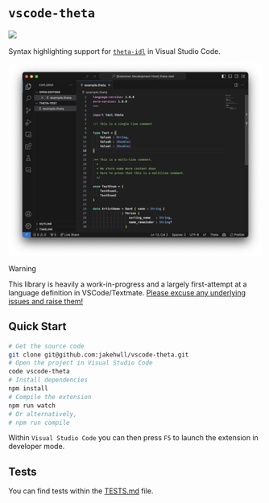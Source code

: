 # `vscode-theta`

[![](https://vsmarketplacebadges.dev/version/jake-hwll.vscode-theta.svg)](https://marketplace.visualstudio.com/items?itemName=jake-hwll.vscode-theta)

Syntax highlighting support for [`theta-idl`](https://github.com/target/theta-idl) in Visual Studio Code.

![vscode-theta Preview](./static/preview.png)

> [!WARNING]  
> This library is heavily a work-in-progress and a largely first-attempt at a language definition in VSCode/Textmate. [Please excuse any underlying issues and raise them!](https://github.com/jakehwll/vscode-theta/issues)

## Quick Start

```sh
# Get the source code
git clone git@github.com:jakehwll/vscode-theta.git
# Open the project in Visual Studio Code
code vscode-theta
# Install dependencies
npm install
# Compile the extension
npm run watch
# Or alternatively,
# npm run compile
```

Within `Visual Studio Code` you can then press `F5` to launch the extension in developer mode.

## Tests

You can find tests within the [TESTS.md](/TESTS.md) file.
